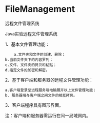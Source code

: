 # FileManagement
远程文件管理系统

Java实验远程文件管理系统

1、基本文件管理功能：	

        a.文件夹和文件的创建、删除；
	b.当前文件夹下的内容罗列；
	c.文件、文件夹的拷贝和粘贴；
	d.指定文件的加密和解密。
	
2、基于客户端和服务器的远程文件管理功能：

	a.客户端登录至远程服务端电脑展开以上文件管理功能；
	b. 服务器端与客户端之间文件的相互拷贝。
	
3、客户端程序具有图形界面。


注：客户端和服务器需运行在同一局域网内。
